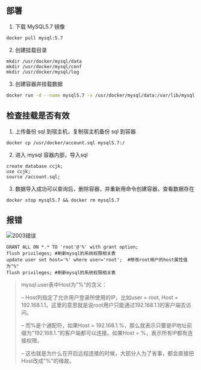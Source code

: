 ## 部署

1. 下载 MySQL5.7 镜像

```mysql5
docker pull mysql:5.7
```

2. 创建挂载目录

```
mkdir /usr/docker/mysql/data
mkdir /usr/docker/mysql/conf
mkdir /usr/docker/mysql/log
```

3. 创建容器并挂载数据

```bash
docker run -d --name mysql5.7 -v /usr/docker/mysql/data:/var/lib/mysql -v /usr/docker/mysql/conf:/etc/mysql -v /usr/docker/mysql/log:/var/log/mysql -p 3306:3306 -e TZ=Asiz/Shanghai -e MYSQL_ROOT_PASSWORD=803017ycl.mysql mysql:5.7.37 --character-set-server=utf8mb4 --collation-server=utf8mb4_general_ci
```

## 检查挂载是否有效

1. 上传备份 sql 到宿主机，复制宿主机备份 sql 到容器

```
docker cp /usr/docker/account.sql mysql5.7:/
```

2. 进入 mysql 容器内部，导入sql

```
create database ccjk;
use ccjk;
source /account.sql;
```

3. 数据导入成功可以查询后，删除容器，并重新用命令创建容器，查看数据存在

```
docker stop mysql5.7 && docker rm mysql5.7
```

## 报错
![2003错误](http://cdn.liancode.top/img/20220726160414.png)

```
GRANT ALL ON *.* TO 'root'@'%' with grant option;
flush privileges; #刷新mysql的系统权限相关表
update user set host='%' where user='root';  #修改root用户的host属性值为"%"
flush privileges; #刷新mysql的系统权限相关表
```

> mysql.user表中Host为"%"的含义：
> 
> – Host列指定了允许用户登录所使用的IP，比如user = root, Host = 192.168.1.1。这里的意思就是说root用户只能通过192.168.1.1的客户端去访问。
> 
> – 而%是个通配符，如果Host = 192.168.1.%，那么就表示只要是IP地址前缀为"192.168.1.“的客户端都可以连接。如果Host = %，表示所有IP都有连接权限。
> 
> – 这也就是为什么在开启远程连接的时候，大部分人为了省事，都会直接把Host改成”%"的缘故。